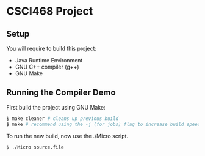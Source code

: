 # CSCI468 Project

## Setup

You will require to build this project:
 -  Java Runtime Environment
 -  GNU C++ compiler (g++)
 -  GNU Make

## Running the Compiler Demo

First build the project using GNU Make:

```bash
$ make cleaner # cleans up previous build
$ make # recommend using the -j (for jobs) flag to increase build speed
```

To run the new build, now use the ./Micro script.

```bash
$ ./Micro source.file
```
